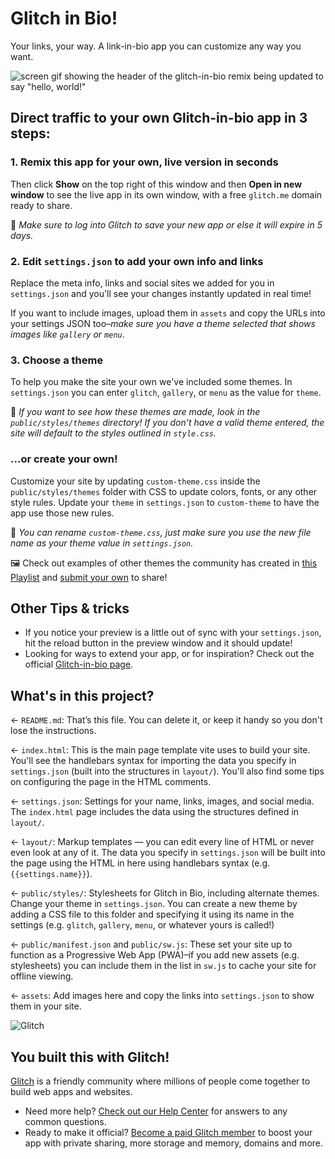 # Glitch in Bio!

Your links, your way. A link-in-bio app you can customize any way you want.

![screen gif showing the header of the glitch-in-bio remix being updated to say "hello, world!"](https://cdn.glitch.me/8fa3e636-2989-4bb4-87e5-c44e7ffde070%2F2021-10-26%2016.43.43.gif?v=1635281123481)

## Direct traffic to your own Glitch-in-bio app in 3 steps:

### 1. Remix this app for your own, live version in seconds

Then click **Show** on the top right of this window and then **Open in new window** to see the live app in its own window, with a free `glitch.me` domain ready to share. 

📝 _Make sure to log into Glitch to save your new app or else it will expire in 5 days._


### 2. Edit `settings.json` to add your own info and links

Replace the meta info, links and social sites we added for you in `settings.json` and you'll see your changes instantly updated in real time! 

If you want to include images, upload them in `assets` and copy the URLs into your settings JSON too–_make sure you have a theme selected that shows images like `gallery` or `menu`_.


### 3. Choose a theme

To help you make the site your own we've included some themes. In `settings.json` you can enter `glitch`, `gallery`, or `menu` as the value for `theme`. 

📝  _If you want to see how these themes are made, look in the `public/styles/themes` directory! If you don't have a valid theme entered, the site will default to the styles outlined in `style.css`._

### ...or create your own!

Customize your site by updating `custom-theme.css` inside the `public/styles/themes` folder with CSS to update colors, fonts, or any other style rules. Update your `theme` in `settings.json` to `custom-theme` to have the app use those new rules.

📝 _You can rename `custom-theme.css`, just make sure you use the new file name as your theme value in `settings.json`._

🖼️ Check out examples of other themes the community has created in [this Playlist](https://glitch.com/@glitch/featured-glitch-in-bio-remixes) and [submit your own](https://forms.gle/9WFWjSmhdiEoRgVs5) to share!

## Other Tips & tricks

* If you notice your preview is a little out of sync with your `settings.json`, hit the reload button in the preview window and it should update!
* Looking for ways to extend your app, or for inspiration? Check out the official [Glitch-in-bio page](https://glitch.com/glitch-in-bio).

## What's in this project?

← `README.md`: That’s this file. You can delete it, or keep it handy so you don't lose the instructions.

← `index.html`: This is the main page template vite uses to build your site. You'll see the handlebars syntax for importing the data you specify in `settings.json` (built into the structures in `layout/`). You'll also find some tips on configuring the page in the HTML comments.

← `settings.json`: Settings for your name, links, images, and social media. The `index.html` page includes the data using the structures defined in `layout/`.

← `layout/`: Markup templates — you can edit every line of HTML or never even look at any of it. The data you specify in `settings.json` will be built into the page using the HTML in here using handlebars syntax (e.g. `{{settings.name}}`).

← `public/styles/`: Stylesheets for Glitch in Bio, including alternate themes. Change your theme in `settings.json`. You can create a new theme by adding a CSS file to this folder and specifying it using its name in the settings (e.g. `glitch`, `gallery`, `menu`, or whatever yours is called!)

← `public/manifest.json` and `public/sw.js`: These set your site up to function as a Progressive Web App (PWA)–if you add new assets (e.g. stylesheets) you can include them in the list in `sw.js` to cache your site for offline viewing.

← `assets`: Add images here and copy the links into `settings.json` to show them in your site.

![Glitch](https://cdn.glitch.com/a9975ea6-8949-4bab-addb-8a95021dc2da%2FLogo_Color.svg?v=1602781328576)

## You built this with Glitch!

[Glitch](https://glitch.com) is a friendly community where millions of people come together to build web apps and websites.

- Need more help? [Check out our Help Center](https://help.glitch.com/) for answers to any common questions.
- Ready to make it official? [Become a paid Glitch member](https://glitch.com/pricing) to boost your app with private sharing, more storage and memory, domains and more.
